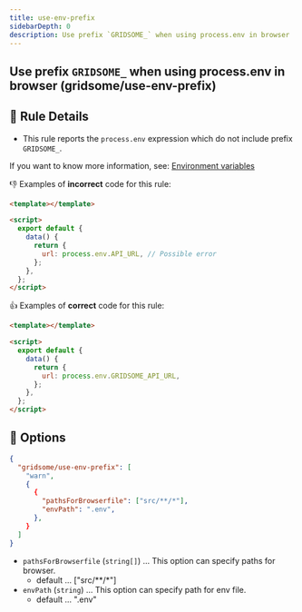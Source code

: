 ```yaml
---
title: use-env-prefix
sidebarDepth: 0
description: Use prefix `GRIDSOME_` when using process.env in browser
---
```


## Use prefix `GRIDSOME_` when using process.env in browser (gridsome/use-env-prefix)

## :book: Rule Details

- This rule reports the `process.env` expression which do not include prefix `GRIDSOME_`.

If you want to know more information, see: [Environment variables](https://gridsome.org/docs/environment-variables/)

:-1: Examples of **incorrect** code for this rule:

```html
<template></template>

<script>
  export default {
    data() {
      return {
        url: process.env.API_URL, // Possible error
      };
    },
  };
</script>
```

:+1: Examples of **correct** code for this rule:

```html
<template></template>

<script>
  export default {
    data() {
      return {
        url: process.env.GRIDSOME_API_URL,
      };
    },
  };
</script>
```

## :wrench: Options

```json
{
  "gridsome/use-env-prefix": [
    "warn",
    {
      {
        "pathsForBrowserfile": ["src/**/*"],
        "envPath": ".env",
      },
    }
  ]
}
```

- `pathsForBrowserfile` (`string[]`) ... This option can specify paths for browser.
  - default ... ["src/**/*"]
- `envPath` (`string`) ... This option can specify path for env file.
  - default ... ".env"
